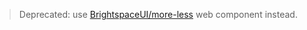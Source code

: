 > Deprecated: use [BrightspaceUI/more-less](https://github.com/BrightspaceUI/more-less) web component instead.
